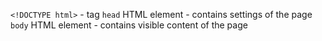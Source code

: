 `<!DOCTYPE html>` - tag 
`head` HTML element - contains settings of the page
`body` HTML element - contains visible content of the page
